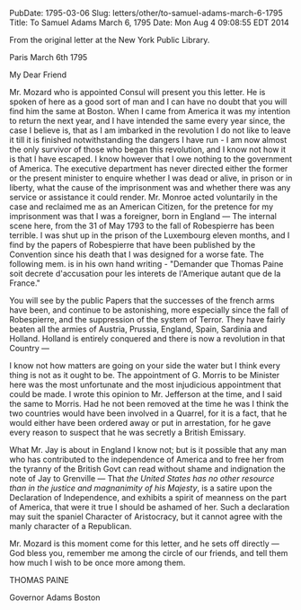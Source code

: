 PubDate: 1795-03-06
Slug: letters/other/to-samuel-adams-march-6-1795
Title: To Samuel Adams  March 6, 1795
Date: Mon Aug  4 09:08:55 EDT 2014

   From the original letter at the New York Public Library.
   
   Paris March 6th 1795

   My Dear Friend

   Mr. Mozard who is appointed Consul will present you this letter. He is
   spoken of here as a good sort of man and I can have no doubt that you
   will find him the same at Boston. When I came from America it was my
   intention to return the next year, and I have intended the same every year
   since, the case I believe is, that as I am imbarked in the revolution I
   do not like to leave it till it is finished notwithstanding the dangers I
   have run - I am now almost the only survivor of those who began this
   revolution, and I know not how it is that I have escaped. I know however
   that I owe nothing to the government of America. The executive department
   has never directed either the former or the present minister to enquire
   whether I was dead or alive, in prison or in liberty, what the cause of
   the imprisonment was and whether there was any service or assistance it
   could render. Mr. Monroe acted voluntarily in the case and reclaimed me
   as an American Citizen, for the pretence for my imprisonment was that I
   was a foreigner, born in England &mdash; The internal scene here, from 
   the 31 of May 1793 to the fall of Robespierre has been terrible. I was 
   shut up in the prison of the Luxembourg eleven months, and I find by 
   the papers of Robespierre
   that have been published by the Convention since his death that I was
   designed for a worse fate. The following mem. is in his own
   hand writing - "Demander que Thomas Paine soit decrete d'accusation pour les
   interets de l'Amerique autant que de la France."

   You will see by the public Papers that the successes of the french arms
   have been, and continue to be astonishing, more especially since the fall
   of Robespierre, and the suppression of the system of Terror. They have
   fairly beaten all the armies of Austria, Prussia, England, Spain, Sardinia
   and Holland. Holland is entirely conquered and there is now a revolution
   in that Country &mdash; 

   I know not how matters are going on your side the water but I think
   every thing is not as it ought to be. The appointment of G. Morris to be
   Minister here was the most unfortunate and the most injudicious
   appointment that could be made. I wrote this opinion to Mr. Jefferson at
   the time, and I said the same to Morris. Had he not been removed at the
   time he was I think the two countries would have been involved in a
   Quarrel, for it is a fact, that he would either have been ordered away or
   put in arrestation, for he gave every reason to suspect that he was
   secretly a British Emissary.

   What Mr. Jay is about in England I know not; but is it possible that any
   man who has contributed to the independence of America and to free her
   from the tyranny of the British Govt can read without shame and
   indignation the note of Jay to Grenville &mdash; That *the United States has no
   other resource than in the justice and magnanimity of his Majesty*, is a
   satire upon the Declaration of Independence, and exhibits a spirit
   of meanness on the part of America, that were it true I should be
   ashamed of her. Such a declaration may suit the spaniel Character of
   Aristocracy, but it cannot agree with the manly character of a Republican.

   Mr. Mozard is this moment come for this letter, and he sets off directly &mdash; 
   God bless you, remember me among the circle of our friends, and tell them
   how much I wish to be once more among them.

   THOMAS PAINE
   
   Governor Adams Boston


